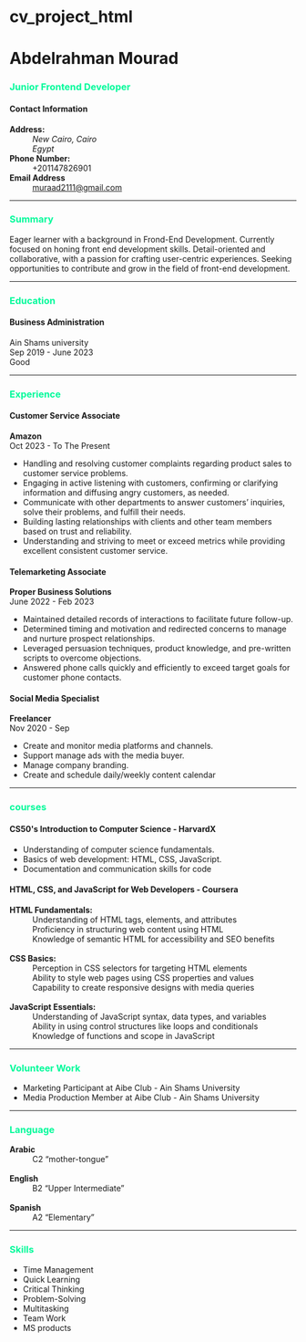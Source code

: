 # cv_project_html
<!DOCTYPE html>
<html lang="en">
<head>
    <meta charset="UTF-8">
    <meta name="viewport" content="width=device-width, initial-scale=1.0">
    <title>Abdelrahman Mourad</title>
    <link rel="icon" href="cv.png">
</head>
<body>
    <div class="personal_info">
        <h1>
            Abdelrahman Mourad
        </h1>
        <h3 style="color: mediumspringgreen;">
            Junior Frontend Developer
        </h3>
        <div class="contact_info">
            <h4>
                Contact Information
            </h4>
            <p>
                <dl>
                    <dt>
                        <strong>
                            Address:
                        </strong>
                            <dd>
                                <address>
                                    New Cairo, Cairo <br>
                                Egypt
                                </address>
                            </dd>
                    </dt>
                    <dt>
                        <strong>Phone Number:</strong>
                    </dt>
                        <dd>
                            +201147826901
                        </dd>
                    <dt>
                        <strong>
                            Email Address
                        </strong>
                        <dd>
                            <a href="muraad2111@gmail.com">muraad2111@gmail.com</a>
                        </dd>
                    </dt>
                </dl>
        </div>
    </div>
    <hr>
    <div class="summary">
        <h3 style="color: mediumspringgreen;"> 
            Summary
        </h3>
        <p>
            Eager learner with a background in Frond-End Development. Currently focused on honing front
            end development skills. Detail-oriented and collaborative, with a passion for crafting user-centric 
            experiences. Seeking opportunities to contribute and grow in the field of front-end development.
        </p>
    </div>
    <hr>
    <div class="education">
        <h3 style="color: mediumspringgreen;">
            Education
        </h3>
        <h4>
            Business Administration
        </h4>
        <p>
            Ain Shams university <br>
            Sep 2019 - June 2023 <br>
            Good
        </p>
    </div>
    <hr>
    <div class="experience">
        <h3 style="color: mediumspringgreen;"> 
            Experience
        </h3>
        <div class="amazon">
            <h4>
                Customer Service Associate
            </h4>
            <p>
                <strong>
                    Amazon
                </strong>
                <br>
                Oct 2023 - To The Present
                <ul>
                    <li>
                        Handling and resolving customer complaints regarding product sales to customer service problems.  
                    </li>
                    <li>
                        Engaging in active listening with customers, confirming or clarifying information and diffusing angry customers, as needed. 
                    </li>
                    <li>
                        Communicate with other departments to answer customers’ inquiries, solve their 
                        problems, and fulfill their needs.  
                    </li>
                    <li>
                        Building lasting relationships with clients and other team members based on trust and 
                        reliability. 
                    </li>
                    <li>
                        Understanding and striving to meet or exceed metrics while providing excellent 
                        consistent customer service. 
                    </li>
                </ul>
            </p>
        </div>
        <div class="telemarketing">
            <h4>
                Telemarketing Associate
            </h4>
            <p>
                <Strong>
                    Proper Business Solutions 
                </Strong>
                <br>
                June 2022 - Feb 2023
                <ul>
                    <li>
                        Maintained detailed records of interactions to facilitate future follow-up.  
                    </li>
                    <li>
                        Determined timing and motivation and redirected concerns to manage and nurture prospect relationships.  
                    </li>
                    <li>
                        Leveraged persuasion techniques, product knowledge, and pre-written scripts to overcome objections. 
                    </li>
                    <li>
                        Answered phone calls quickly and efficiently to exceed target goals for customer phone contacts.
                    </li>
                </ul>
            </p>
        </div>
        <div class="Social Media Specialist">
            <h4>
                Social Media Specialist 
            </h4>
            <p>
                <strong>
                    Freelancer
                </strong>
                <br>
                Nov 2020 - Sep
                <ul>
                    <li>
                        Create and monitor media platforms and channels.  
                    </li>
                    <li>
                        Support manage ads with the media buyer.  
                    </li>
                    <li>
                        Manage company branding. 
                    </li>
                    <li>
                        Create and schedule daily/weekly content calendar 
                    </li>
                </ul>
            </p>
        </div>
    </div>
    <hr>
    <div class="courses">
        <h3 style="color: mediumspringgreen;">
            courses
        </h3>
        <div class="CS50">
            <h4>
                CS50's Introduction to Computer Science - HarvardX 
            </h4>
            <p>
                <ul>
                    <li>
                        Understanding of computer science fundamentals. 
                    </li>
                    <li>
                        Basics of web development: HTML, CSS, JavaScript. 
                    </li>
                    <li>
                        Documentation and communication skills for code 
                    </li>
                </ul>
            </p>
        </div>
        <div class="coutsera">
            <h4>
                HTML, CSS, and JavaScript for Web Developers - Coursera
            </h4>
            <p>
                <dl>
                    <dt>
                        <strong>
                            HTML Fundamentals: 
                        </strong>
                        <dd>
                            Understanding of HTML tags, elements, and attributes 
                        </dd>
                        <dd>
                            Proficiency in structuring web content using HTML 
                        </dd>
                        <dd>
                            Knowledge of semantic HTML for accessibility and SEO benefits 
                        </dd>
                    </dt>
                    <br>
                    <dt>
                        <strong>
                            CSS Basics:
                        </strong>
                        <dd>
                            Perception in CSS selectors for targeting HTML elements 
                        </dd>
                        <dd>
                            Ability to style web pages using CSS properties and values 
                        </dd>
                        <dd>
                            Capability to create responsive designs with media queries 
                        </dd>
                    </dt>
                    <br>
                    <dt>
                        <strong>
                            JavaScript Essentials: 
                        </strong>
                        <dd>
                            Understanding of JavaScript syntax, data types, and variables 
                        </dd>
                        <dd>
                            Ability in using control structures like loops and conditionals 
                        </dd>
                        <dd>
                            Knowledge of functions and scope in JavaScript 
                        </dd>
                    </dt>
                </dl>
            </p>
        </div>
    </div>
    <hr>
    <div class="volunteer">
        <h3 style="color: mediumspringgreen;">
            Volunteer Work 
        </h3>
        <p>
            <ul>
                <li>
                    Marketing Participant at Aibe Club - Ain Shams University 
                </li>
                <li>
                    Media Production Member at Aibe Club - Ain Shams University 
                </li>
            </ul>
        </p>
    </div>
    <hr>
    <div class="lang">
        <h3 style="color: mediumspringgreen;">
            Language
        </h3>
            <dl>
                <dt>
                    <strong>
                        Arabic
                    </strong>
                    <dd>
                        C2 “mother-tongue”
                    </dd>
                </dt>
                <br>
                <dt>
                    <strong>
                        English
                    </strong>
                    <dd>
                        B2 “Upper Intermediate” 
                    </dd>
                </dt>
                <br>
                <dt>
                    <strong>
                        Spanish
                    </strong>
                    <dd>
                        A2 “Elementary” 
                    </dd>
                </dt>
            </dl>
    </div>
    <hr>
    <div class="skill">
        <h3 style="color: mediumspringgreen;">
            Skills
        </h3>
            <ul>
                <li>
                    Time Management
                </li>
                <li>
                    Quick Learning 
                </li>
                <li>
                    Critical Thinking 
                </li>
                <li>
                    Problem-Solving 
                </li>
                <li>
                    Multitasking
                </li>
                <li>
                    Team Work 
                </li>
                <li>
                    MS products
                </li>
            </ul>
    </div>
</body>
</html>
